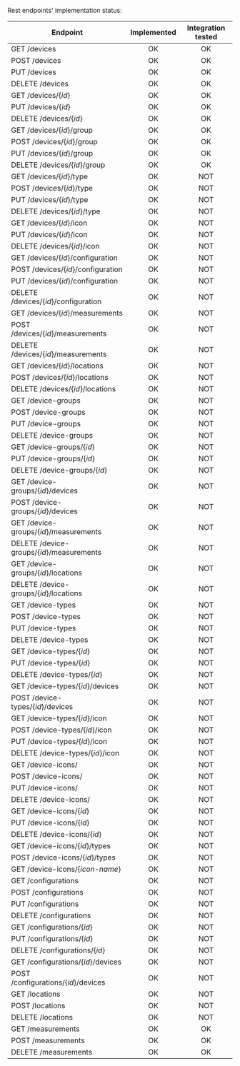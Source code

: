 Rest endpoints' implementation status:

| Endpoint      | Implemented | Integration tested  |
| ------------- |:-----------:| :------------------:|
| GET /devices  | OK | OK |
| POST /devices | OK | OK |
| PUT /devices  | OK | OK |
| DELETE /devices | OK | OK |
| GET /devices/{_id_}  | OK | OK |
| PUT /devices/{_id_}  | OK | OK |
| DELETE /devices/{_id_} | OK | OK |
| GET /devices/{_id_}/group  | OK | OK |
| POST /devices/{_id_}/group  | OK | OK |
| PUT /devices/{_id_}/group  | OK | OK |
| DELETE /devices/{_id_}/group | OK | OK |
| GET /devices/{_id_}/type  | OK | NOT |
| POST /devices/{_id_}/type  | OK | NOT |
| PUT /devices/{_id_}/type  | OK | NOT |
| DELETE /devices/{_id_}/type | OK | NOT |
| GET /devices/{_id_}/icon  | OK | NOT |
| PUT /devices/{_id_}/icon  | OK | NOT |
| DELETE /devices/{_id_}/icon | OK | NOT |
| GET /devices/{_id_}/configuration | OK | NOT |
| POST /devices/{_id_}/configuration  | OK | NOT |
| PUT /devices/{_id_}/configuration | OK | NOT |
| DELETE /devices/{_id_}/configuration | OK | NOT |
| GET /devices/{_id_}/measurements  | OK | NOT |
| POST /devices/{_id_}/measurements  | OK | NOT |
| DELETE /devices/{_id_}/measurements | OK | NOT |
| GET /devices/{_id_}/locations  | OK | NOT |
| POST /devices/{_id_}/locations  | OK | NOT |
| DELETE /devices/{_id_}/locations | OK | NOT |
| GET /device-groups  | OK | NOT |
| POST /device-groups  | OK | NOT |
| PUT /device-groups | OK | NOT |
| DELETE /device-groups | OK | NOT |
| GET /device-groups/{_id_}  | OK | NOT |
| PUT /device-groups/{_id_} | OK | NOT |
| DELETE /device-groups/{_id_} | OK | NOT |
| GET /device-groups/{_id_}/devices  | OK | NOT |
| POST /device-groups/{_id_}/devices | OK | NOT |
| GET /device-groups/{_id_}/measurements  | OK | NOT |
| DELETE /device-groups/{_id_}/measurements | OK | NOT |
| GET /device-groups/{_id_}/locations  | OK | NOT |
| DELETE /device-groups/{_id_}/locations | OK | NOT |
| GET /device-types  | OK | NOT |
| POST /device-types | OK | NOT |
| PUT /device-types | OK | NOT |
| DELETE /device-types | OK | NOT |
| GET /device-types/{_id_}  | OK | NOT |
| PUT /device-types/{_id_} | OK | NOT |
| DELETE /device-types/{_id_} | OK | NOT |
| GET /device-types/{_id_}/devices  | OK | NOT |
| POST /device-types/{_id_}/devices | OK | NOT |
| GET /device-types/{_id_}/icon  | OK | NOT |
| POST /device-types/{_id_}/icon | OK | NOT |
| PUT /device-types/{_id_}/icon | OK | NOT |
| DELETE /device-types/{_id_}/icon | OK | NOT |
| GET /device-icons/  | OK | NOT |
| POST /device-icons/ | OK | NOT |
| PUT /device-icons/ | OK | NOT |
| DELETE /device-icons/ | OK | NOT |
| GET /device-icons/{_id_}  | OK | NOT |
| PUT /device-icons/{_id_} | OK | NOT |
| DELETE /device-icons/{_id_} | OK | NOT |
| GET /device-icons/{_id_}/types  | OK | NOT |
| POST /device-icons/{_id_}/types | OK | NOT |
| GET /device-icons/{_icon-name_}  | OK | NOT |
| GET /configurations  | OK | NOT |
| POST /configurations | OK | NOT |
| PUT /configurations | OK | NOT |
| DELETE /configurations | OK | NOT |
| GET /configurations/{_id_}  | OK | NOT |
| PUT /configurations/{_id_} | OK | NOT |
| DELETE /configurations/{_id_} | OK | NOT |
| GET /configurations/{_id_}/devices  | OK | NOT |
| POST /configurations/{_id_}/devices | OK | NOT |
| GET /locations  | OK | NOT |
| POST /locations | OK | NOT |
| DELETE /locations | OK | NOT |
| GET /measurements  | OK | OK |
| POST /measurements | OK | OK |
| DELETE /measurements | OK | OK |
